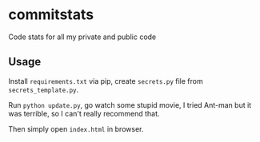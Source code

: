 # commitstats
Code stats for all my private and public code


Usage
-----

Install ``requirements.txt`` via pip, create ``secrets.py`` file from ``secrets_template.py``.

Run ``python update.py``, go watch some stupid movie, I tried Ant-man but it was terrible,
so I can't really recommend that.

Then simply open ``index.html`` in browser.